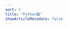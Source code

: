 ```yaml
---
sort: 2
title: "Python篇"
showArticleMetadata: false
---
```


<ClientOnly><Redirect route="/pyside6"/></ClientOnly>